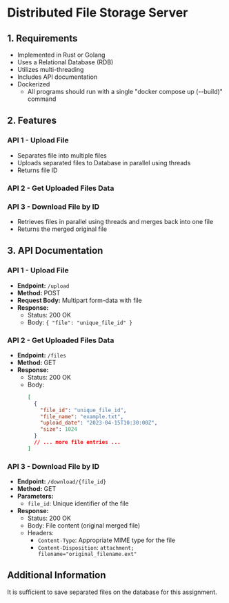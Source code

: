 # Distributed File Storage Server

## 1. Requirements

- Implemented in Rust or Golang
- Uses a Relational Database (RDB)
- Utilizes multi-threading
- Includes API documentation
- Dockerized
  - All programs should run with a single "docker compose up (--build)" command

## 2. Features

### API 1 - Upload File

- Separates file into multiple files
- Uploads separated files to Database in parallel using threads
- Returns file ID

### API 2 - Get Uploaded Files Data

### API 3 - Download File by ID

- Retrieves files in parallel using threads and merges back into one file
- Returns the merged original file

## 3. API Documentation

### API 1 - Upload File

- **Endpoint:** `/upload`
- **Method:** POST
- **Request Body:** Multipart form-data with file
- **Response:**
  - Status: 200 OK
  - Body: `{ "file": "unique_file_id" }`

### API 2 - Get Uploaded Files Data

- **Endpoint:** `/files`
- **Method:** GET
- **Response:**
  - Status: 200 OK
  - Body:
    ```json
    [
      {
        "file_id": "unique_file_id",
        "file_name": "example.txt",
        "upload_date": "2023-04-15T10:30:00Z",
        "size": 1024
      }
      // ... more file entries ...
    ]
    ```

### API 3 - Download File by ID

- **Endpoint:** `/download/{file_id}`
- **Method:** GET
- **Parameters:**
  - `file_id`: Unique identifier of the file
- **Response:**
  - Status: 200 OK
  - Body: File content (original merged file)
  - Headers:
    - `Content-Type`: Appropriate MIME type for the file
    - `Content-Disposition`: `attachment; filename="original_filename.ext"`

## Additional Information

It is sufficient to save separated files on the database for this assignment.<a href="26"/>
